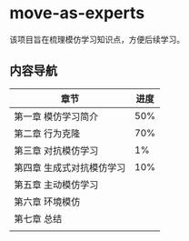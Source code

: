 # move-as-experts
该项目旨在梳理模仿学习知识点，方便后续学习。



## 内容导航

| 章节                      | 进度 |
| ------------------------- | ---- |
| 第一章 模仿学习简介       | 50%  |
| 第二章 行为克隆           | 70%  |
| 第三章 对抗模仿学习       | 1%   |
| 第四章 生成式对抗模仿学习 | 10%  |
| 第五章 主动模仿学习       |      |
| 第六章 环境模仿           |      |
| 第七章 总结               |      |
|                           |      |

